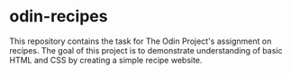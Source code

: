 # odin-recipes

This repository contains the task for The Odin Project's assignment on recipes. The goal of this project is to demonstrate understanding of basic HTML and CSS by creating a simple recipe website.